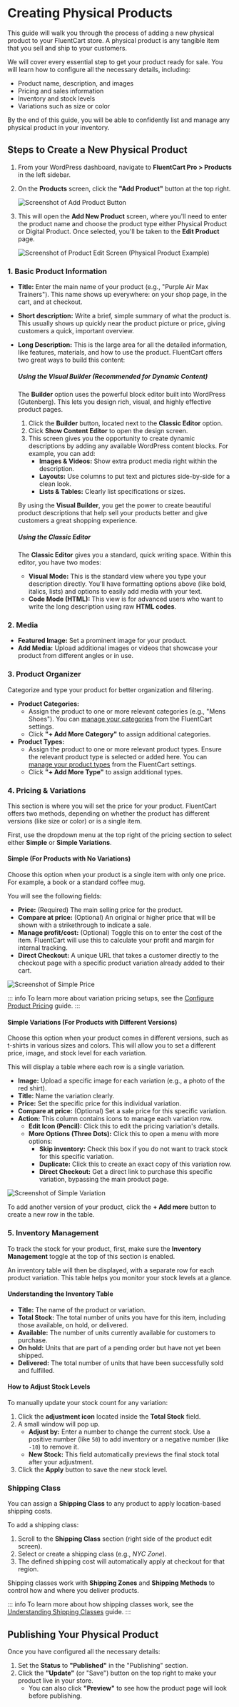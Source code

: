  # Creating Physical Products

This guide will walk you through the process of adding a new physical product to your FluentCart store. A physical product is any tangible item that you sell and ship to your customers.

We will cover every essential step to get your product ready for sale. You will learn how to configure all the necessary details, including:

* Product name, description, and images
* Pricing and sales information
* Inventory and stock levels
* Variations such as size or color

By the end of this guide, you will be able to confidently list and manage any physical product in your inventory.

## Steps to Create a New Physical Product

1.  From your WordPress dashboard, navigate to **FluentCart Pro > Products** in the left sidebar.
2.  On the **Products** screen, click the **"Add Product"** button at the top right.

    ![Screenshot of Add Product Button](/images/product-types-creation/Creating-Physical-Products/physical-product-1.png)
    

3.  This will open the **Add New Product** screen, where you'll need to enter the product name and choose the product type either Physical Product or Digital Product. Once selected, you'll be taken to the **Edit Product** page.

    ![Screenshot of Product Edit Screen (Physical Product Example)](/images/product-types-creation/Creating-Physical-Products/physical-product-2.png)

### 1. Basic Product Information

* **Title:** Enter the main name of your product (e.g., "Purple Air Max Trainers"). This name shows up everywhere: on your shop page, in the cart, and at checkout.
* **Short description:** Write a brief, simple summary of what the product is. This usually shows up quickly near the product picture or price, giving customers a quick, important overview.
* **Long Description:** This is the large area for all the detailed information, like features, materials, and how to use the product. FluentCart offers two great ways to build this content:

    ##### **Using the Visual Builder (Recommended for Dynamic Content)**

    The **Builder** option uses the powerful block editor built into WordPress (Gutenberg). This lets you design rich, visual, and highly effective product pages.

    1.  Click the **Builder** button, located next to the **Classic Editor** option.
    2.  Click **Show Content Editor** to open the design screen.
    3.  This screen gives you the opportunity to create dynamic descriptions by adding any available WordPress content blocks. For example, you can add:
        * **Images & Videos:** Show extra product media right within the description.
        * **Layouts:** Use columns to put text and pictures side-by-side for a clean look.
        * **Lists & Tables:** Clearly list specifications or sizes.

    By using the **Visual Builder**, you get the power to create beautiful product descriptions that help sell your products better and give customers a great shopping experience.

    ##### **Using the Classic Editor**

    The **Classic Editor** gives you a standard, quick writing space. Within this editor, you have two modes:

    * **Visual Mode:** This is the standard view where you type your description directly. You'll have formatting options above (like bold, italics, lists) and options to easily add media with your text.
    * **Code Mode (HTML):** This view is for advanced users who want to write the long description using raw **HTML codes**.

### 2. Media

* **Featured Image:** Set a prominent image for your product.
* **Add Media:** Upload additional images or videos that showcase your product from different angles or in use.

### 3. Product Organizer

Categorize and type your product for better organization and filtering.

* **Product Categories:**
    * Assign the product to one or more relevant categories (e.g., "Mens Shoes"). You can [manage your categories](/guide/product-types-creation/creating-managing-product-categories/) from the FluentCart settings.
    * Click **"+ Add More Category"** to assign additional categories.
* **Product Types:**
    * Assign the product to one or more relevant product types. Ensure the relevant product type is selected or added here. You can [manage your product types](/guide/product-types-creation/creating-managing-product-types/) from the FluentCart settings.
    * Click **"+ Add More Type"** to assign additional types.

### 4. Pricing & Variations

This section is where you will set the price for your product. FluentCart offers two methods, depending on whether the product has different versions (like size or color) or is a single item.

First, use the dropdown menu at the top right of the pricing section to select either **Simple** or **Simple Variations**.

#### Simple (For Products with No Variations)

Choose this option when your product is a single item with only one price. For example, a book or a standard coffee mug.

You will see the following fields:

* **Price:** (Required) The main selling price for the product.
* **Compare at price:** (Optional) An original or higher price that will be shown with a strikethrough to indicate a sale.
* **Manage profit/cost:** (Optional) Toggle this on to enter the cost of the item. FluentCart will use this to calculate your profit and margin for internal tracking.
* **Direct Checkout:** A unique URL that takes a customer directly to the checkout page with a specific product variation already added to their cart.

![Screenshot of Simple Price](/images/product-types-creation/Creating-Physical-Products/simple-price.gif)

::: info
To learn more about variation pricing setups, see the [Configure Product Pricing](/guide/product-types-creation/configuring-product-pricing.md) guide.
:::

#### Simple Variations (For Products with Different Versions)

Choose this option when your product comes in different versions, such as t-shirts in various sizes and colors. This will allow you to set a different price, image, and stock level for each variation.

This will display a table where each row is a single variation.

* **Image:** Upload a specific image for each variation (e.g., a photo of the red shirt).
* **Title:** Name the variation clearly.
* **Price:** Set the specific price for this individual variation.
* **Compare at price:** (Optional) Set a sale price for this specific variation.
* **Action:** This column contains icons to manage each variation row.
    * **Edit Icon (Pencil):** Click this to edit the pricing variation's details.    
    * **More Options (Three Dots):** Click this to open a menu with more options:
        * **Skip inventory:** Check this box if you do not want to track stock for this specific variation.
        * **Duplicate:** Click this to create an exact copy of this variation row.
        * **Direct Checkout:** Get a direct link to purchase this specific variation, bypassing the main product page.

![Screenshot of Simple Variation](/images/product-types-creation/Creating-Physical-Products/simple-variation.gif)

To add another version of your product, click the **+ Add more** button to create a new row in the table.

### 5. Inventory Management

To track the stock for your product, first, make sure the **Inventory Management** toggle at the top of this section is enabled.

An inventory table will then be displayed, with a separate row for each product variation. This table helps you monitor your stock levels at a glance.

#### Understanding the Inventory Table

* **Title:** The name of the product or variation.
* **Total Stock:** The total number of units you have for this item, including those available, on hold, or delivered.
* **Available:** The number of units currently available for customers to purchase.
* **On hold:** Units that are part of a pending order but have not yet been shipped.
* **Delivered:** The total number of units that have been successfully sold and fulfilled.

#### How to Adjust Stock Levels

To manually update your stock count for any variation:

1.  Click the **adjustment icon** located inside the **Total Stock** field.
2.  A small window will pop up.
    * **Adjust by:** Enter a number to change the current stock. Use a positive number (like `50`) to add inventory or a negative number (like `-10`) to remove it.
    * **New Stock:** This field automatically previews the final stock total after your adjustment.
3.  Click the **Apply** button to save the new stock level.

### Shipping Class

You can assign a **Shipping Class** to any product to apply location-based shipping costs.

To add a shipping class:

1. Scroll to the **Shipping Class** section (right side of the product edit screen).
2. Select or create a shipping class (e.g., *NYC Zone*).
3. The defined shipping cost will automatically apply at checkout for that region.

Shipping classes work with **Shipping Zones** and **Shipping Methods** to control how and where you deliver products.

::: info
To learn more about how shipping classes work, see the [Understanding Shipping Classes](/guide/shipping/understanding-shipping-classes) guide.
:::


## Publishing Your Physical Product

Once you have configured all the necessary details:

1.  Set the **Status** to **"Published"** in the "Publishing" section.
2.  Click the **"Update"** (or "Save") button on the top right to make your product live in your store.
    * You can also click **"Preview"** to see how the product page will look before publishing.
